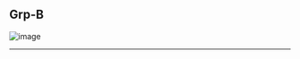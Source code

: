 ## Grp-B
![image](https://github.com/Mrjoy832/E-Commerce-8thSem/assets/77873383/32f91eb1-1b03-45e2-b719-abf383eb2c4e)

---
